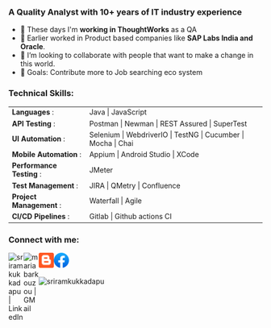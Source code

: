 ### A Quality Analyst with 10+ years of IT industry experience <br>
- 🔭 These days I'm <b>working in ThoughtWorks</b> as a QA
- 🌱 Earlier worked in Product based companies like <b> SAP Labs India and Oracle</b>.
- 👯 I’m looking to collaborate with people that want to make a change in this world.
- 🥅 Goals: Contribute more to Job searching eco system



### Technical Skills:
<table borders=false>
<tr><td><b>Languages</b> :</td> <td>Java | JavaScript </td> </tr>
<tr><td><b>API Testing</b> :</td> <td> Postman | Newman | REST Assured | SuperTest </td> </tr>
<tr><td><b>UI Automation</b> :</td> <td>Selenium | WebdriverIO | TestNG | Cucumber | Mocha | Chai </td> </tr>
<tr><td><b>Mobile Automation</b> :</td> <td>Appium | Android Studio | XCode </td> </tr>
<tr><td><b>Performance Testing</b> :</td> <td>JMeter </td> </tr>
<tr><td><b>Test Management</b> :</td> <td>JIRA | QMetry | Confluence </td> </tr>
<tr><td><b>Project Management</b> :</td> <td>Waterfall | Agile </td> </tr>
<tr><td><b>CI/CD Pipelines</b> :</td> <td>Gitlab | Github actions CI </td> </tr>
</table>


### Connect with me:


[<img align="left" alt="sriramkukkadapu | LinkedIn" width="30px" src="https://camo.githubusercontent.com/c8a9c5b414cd812ad6a97a46c29af67239ddaeae08c41724ff7d945fb4c047e5/68747470733a2f2f6564656e742e6769746875622e696f2f537570657254696e7949636f6e732f696d616765732f7376672f6c696e6b6564696e2e737667" />][linkedin]
<a href="mailto:sriramkukkadapu@gmail.com"><img align="left" alt="mariabarkouzou | GMail" width="30px" src="https://camo.githubusercontent.com/4a3dd8d10a27c272fd04b2ce8ed1a130606f95ea6a76b5e19ce8b642faa18c27/68747470733a2f2f6564656e742e6769746875622e696f2f537570657254696e7949636f6e732f696d616765732f7376672f676d61696c2e737667" />

[<img align="left" alt="sriramkukkadapu | Blog" width="30px" src="https://github.com/sriramkukkadapu/sriramkukkadapu/blob/master/images/blogger%20icon.png?raw=true" />][blogger]

[<img align="left" alt="sriramkukkadapu | Blog" width="30px" src="https://github.com/sriramkukkadapu/sriramkukkadapu/blob/master/images/facebook%20icon.png?raw=true" />][facebook]


[linkedin]: https://www.linkedin.com/in/sriramku
[github]:  https://github.com/sriramkukkadapu
[blogger]: https://sriramkukkadapu.blogspot.com
[facebook]: https://www.facebook.com/sriram.fj

<br><br>

<p>&nbsp;<img align="left" src="https://github-readme-stats.vercel.app/api?username=sriramkukkadapu&show_icons=true&locale=en&theme=tokyonight" alt="sriramkukkadapu" /></p>
